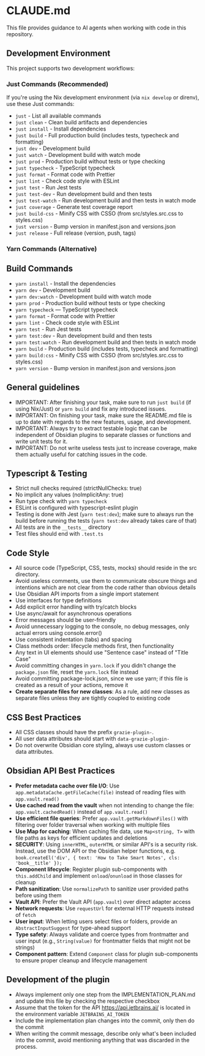 # CLAUDE.md

This file provides guidance to AI agents when working with code in this repository.

## Development Environment

This project supports two development workflows:

### Just Commands (Recommended)

If you're using the Nix development environment (via `nix develop` or direnv), use these Just commands:

- `just` - List all available commands
- `just clean` - Clean build artifacts and dependencies
- `just install` - Install dependencies
- `just build` - Full production build (includes tests, typecheck and formatting)
- `just dev` - Development build
- `just watch` - Development build with watch mode
- `just prod` - Production build without tests or type checking
- `just typecheck` - TypeScript typecheck
- `just format` - Format code with Prettier
- `just lint` - Check code style with ESLint
- `just test` - Run Jest tests
- `just test-dev` - Run development build and then tests
- `just test-watch` - Run development build and then tests in watch mode
- `just coverage` - Generate test coverage report
- `just build-css` - Minify CSS with CSSO (from src/styles.src.css to styles.css)
- `just version` - Bump version in manifest.json and versions.json
- `just release` - Full release (version, push, tags)

### Yarn Commands (Alternative)

## Build Commands

- `yarn install` - Install the dependencies
- `yarn dev` - Development build
- `yarn dev:watch` - Development build with watch mode
- `yarn prod` - Production build without tests or type checking
- `yarn typecheck` — TypeScript typecheck
- `yarn format` - Format code with Prettier
- `yarn lint` - Check code style with ESLint
- `yarn test` - Run Jest tests
- `yarn test:dev` - Run development build and then tests
- `yarn test:watch` - Run development build and then tests in watch mode
- `yarn build` - Production build (includes tests, typecheck and formatting)
- `yarn build:css` - Minify CSS with CSSO (from src/styles.src.css to styles.css)
- `yarn version` - Bump version in manifest.json and versions.json

## General guidelines

- IMPORTANT: After finishing your task, make sure to run `just build` (if using Nix/Just) or `yarn build` and fix any introduced issues.
- IMPORTANT: On finishing your task, make sure the README.md file is up to date with regards to the new features, usage, and development.
- IMPORTANT: Always try to extract testable logic that can be independent of Obsidian plugins to separate classes or functions and write unit tests for it.
- IMPORTANT: Do not write useless tests just to increase coverage, make them actually useful for catching issues in the code.

## Typescript & Testing

- Strict null checks required (strictNullChecks: true)
- No implicit any values (noImplicitAny: true)
- Run type check with `yarn typecheck`
- ESLint is configured with typescript-eslint plugin
- Testing is done with Jest (`yarn test:dev`); make sure to always run the build before running the tests (`yarn test:dev` already takes care of that)
- All tests are in the `__tests__` directory
- Test files should end with `.test.ts`

## Code Style

- All source code (TypeScript, CSS, tests, mocks) should reside in the src directory.
- Avoid useless comments, use them to communicate obscure things and intentions which are not clear from the code rather than obvious details
- Use Obsidian API imports from a single import statement
- Use interfaces for type definitions
- Add explicit error handling with try/catch blocks
- Use async/await for asynchronous operations
- Error messages should be user-friendly
- Avoid unnecessary logging to the console, no debug messages, only actual errors using console.error()
- Use consistent indentation (tabs) and spacing
- Class methods order: lifecycle methods first, then functionality
- Any text in UI elements should use "Sentence case" instead of "Title Case"
- Avoid committing changes in `yarn.lock` if you didn't change the `package.json` file, reset the `yarn.lock` file instead
- Avoid committing package-lock.json, since we use yarn; if this file is created as a result of your actions, remove it
- **Create separate files for new classes**: As a rule, add new classes as separate files unless they are tightly coupled to existing code

## CSS Best Practices

- All CSS classes should have the prefix `grazie-plugin-`.
- All user data attributes should start with `data-grazie-plugin-`
- Do not overwrite Obsidian core styling, always use custom classes or data attributes.

## Obsidian API Best Practices

- **Prefer metadata cache over file I/O**: Use `app.metadataCache.getFileCache(file)` instead of reading files with `app.vault.read()`
- **Use cached read from the vault** when not intending to change the file: `app.vault.cachedRead()` instead of `app.vault.read()`
- **Use efficient file queries**: Prefer `app.vault.getMarkdownFiles()` with filtering over folder traversal when working with multiple files
- **Use Map for caching**: When caching file data, use `Map<string, T>` with file paths as keys for efficient updates and deletions
- **SECURITY**: Using `innerHTML`, `outerHTML` or similar API's is a security risk. Instead, use the DOM API or the Obsidian helper functions, e.g. `book.createEl('div', { text: 'How to Take Smart Notes', cls: 'book__title' });`
- **Component lifecycle**: Register plugin sub-components with `this.addChild` and implement `onload`/`onunload` in those classes for cleanup
- **Path sanitization**: Use `normalizePath` to sanitize user provided paths before using them
- **Vault API**: Prefer the Vault API (`app.vault`) over direct adapter access
- **Network requests**: Use `requestUrl` for external HTTP requests instead of `fetch`
- **User input**: When letting users select files or folders, provide an `AbstractInputSuggest` for type-ahead support
- **Type safety**: Always validate and coerce types from frontmatter and user input (e.g., `String(value)` for frontmatter fields that might not be strings)
- **Component pattern**: Extend `Component` class for plugin sub-components to ensure proper cleanup and lifecycle management

## Development of the plugin

- Always implement only one step from the IMPLEMENTATION_PLAN.md and update this file by checking the respective checkbox
- Assume that the token for the API https://api.jetbrains.ai/ is located in the environment variable `JETBRAINS_AI_TOKEN`
- Include the implementation plan changes into the commit, only then do the commit
- When writing the commit message, describe only what's been included into the commit, avoid mentioning anything that was discarded in the process.
